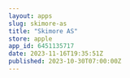 ```yaml
---
layout: apps
slug: skimore-as
title: "Skimore AS"
store: apple
app_id: 6451135717
date: 2023-11-16T19:35:51Z
published: 2023-10-30T07:00:00Z
---
```

